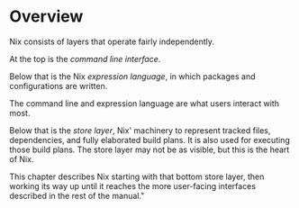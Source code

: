 # Overview

Nix consists of layers that operate fairly independently.

At the top is the *command line interface*.

Below that is the Nix *expression language*, in which packages and configurations are written.

The command line and expression language are what users interact with most.

Below that is the *store layer*, Nix' machinery to represent tracked files, dependencies, and fully elaborated build plans.
It is also used for executing those build plans.
The store layer may not be as visible, but this is the heart of Nix.

This chapter describes Nix starting with that bottom store layer, then working its way up until it reaches the more user-facing interfaces described in the rest of the manual."
